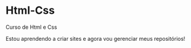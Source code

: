 # Html-Css
 Curso de Html e Css

 Estou aprendendo a criar sites e agora vou gerenciar meus repositórios!
